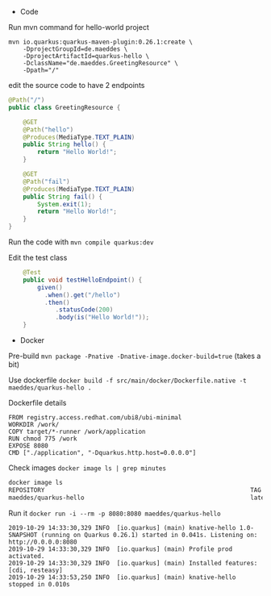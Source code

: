 * Code

Run mvn command for hello-world project

```
mvn io.quarkus:quarkus-maven-plugin:0.26.1:create \
    -DprojectGroupId=de.maeddes \
    -DprojectArtifactId=quarkus-hello \
    -DclassName="de.maeddes.GreetingResource" \
    -Dpath="/"
```

edit the source code to have 2 endpoints

```java
@Path("/")
public class GreetingResource {

    @GET
    @Path("hello")
    @Produces(MediaType.TEXT_PLAIN)
    public String hello() {
        return "Hello World!";
    }

    @GET
    @Path("fail")
    @Produces(MediaType.TEXT_PLAIN)
    public String fail() {
        System.exit(1);
        return "Hello World!";
    }
}
```

Run the code with `mvn compile quarkus:dev`

Edit the test class

```java
    @Test
    public void testHelloEndpoint() {
        given()
          .when().get("/hello")
          .then()
             .statusCode(200)
             .body(is("Hello World!"));
    }
```

* Docker

Pre-build
`mvn package -Pnative -Dnative-image.docker-build=true` (takes a bit)

Use dockerfile
`docker build -f src/main/docker/Dockerfile.native -t maeddes/quarkus-hello .`

Dockerfile details

```docker
FROM registry.access.redhat.com/ubi8/ubi-minimal
WORKDIR /work/
COPY target/*-runner /work/application
RUN chmod 775 /work
EXPOSE 8080
CMD ["./application", "-Dquarkus.http.host=0.0.0.0"]
```

Check images `docker image ls | grep minutes`

```bash
docker image ls
REPOSITORY                                                         TAG                   IMAGE ID            CREATED             SIZE
maeddes/quarkus-hello                                              latest                aa904fae38fd        5 minutes ago       113MB
```

Run it `docker run -i --rm -p 8080:8080 maeddes/quarkus-hello`

```
2019-10-29 14:33:30,329 INFO  [io.quarkus] (main) knative-hello 1.0-SNAPSHOT (running on Quarkus 0.26.1) started in 0.041s. Listening on: http://0.0.0.0:8080
2019-10-29 14:33:30,329 INFO  [io.quarkus] (main) Profile prod activated.
2019-10-29 14:33:30,329 INFO  [io.quarkus] (main) Installed features: [cdi, resteasy]
2019-10-29 14:33:53,250 INFO  [io.quarkus] (main) knative-hello stopped in 0.010s
```
